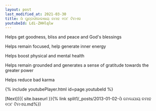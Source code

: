 ```yaml
---
layout: post
last_modified_at: 2021-03-30
title: ଓଁ ପୁଣ୍ଡରୀକାକଷାୟ ନମାହ ୧୦୮ ଟିମଏସ
youtubeId: Ldi-ZHHlqlw
---
```

 
 
Helps get goodness, bliss and peace and God's blessings
 
Helps remain focused, help generate inner energy 
 
Helps boost physical and mental health 
 
Helps remain grounded and generates a sense of gratitude towards the greater power 
 
Helps reduce bad karma
 
 
 
 


{% include youtubePlayer.html id=page.youtubeId %}
 
[Next]({{ site.baseurl }}{% link  split1/_posts/2013-01-02-ଓଁ ମେଣ୍ଢାଯାୟ ନମାହ ୧୦୮ ଟିମଏସ.md%})
 
